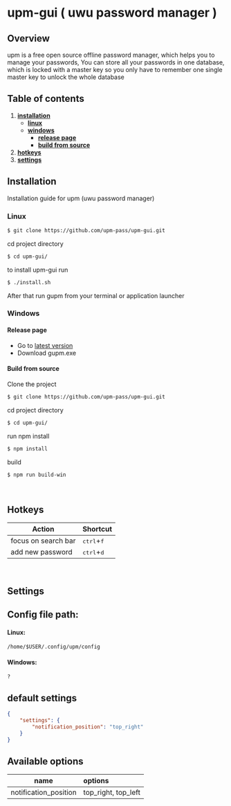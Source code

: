 # upm-gui ( uwu password manager )

## **Overview**
upm is a free open source offline password manager, 
which helps you to manage your passwords, 
You can store all your passwords in one database, 
which is locked with a master key 
so you only have to remember one single master key to unlock the whole database

## **Table of contents**
1. [**installation**](#Installation)
    * [**linux**](#linux)
    * [**windows**](#windows)
        * [**release page**](#Release-page)
        * [**build from source**](#Build-from-source)
2. [**hotkeys**](#hotkeys)
3. [**settings**](#settings)

## **Installation**
Installation guide for upm (uwu password manager)

### **Linux**

```bash
$ git clone https://github.com/upm-pass/upm-gui.git
```

cd project directory 
```bash 
$ cd upm-gui/
```

to install upm-gui run
```bash
$ ./install.sh
```
After that run gupm from your terminal or application launcher


### **Windows**

#### **Release page**

- Go to [latest version](https://github.com/upm-pass/upm-gui/releases/tag/v1.0.0)
- Download gupm.exe

#### **Build from source**
Clone the project
```bash
$ git clone https://github.com/upm-pass/upm-gui.git
```

cd project directory
```bash
$ cd upm-gui/
```

run npm install
```bash
$ npm install
```

build 
```bash
$ npm run build-win
```

<br>

## **Hotkeys**

| Action                                      |   Shortcut
| --------------------------------------------|:-----------------------------
| focus on search bar                         | <kbd>ctrl</kbd>+<kbd>f</kbd>
| add new password                            | <kbd>ctrl</kbd>+<kbd>d</kbd>


<br>

## **Settings**

## Config file path:
#### **Linux**:
    /home/$USER/.config/upm/config

#### **Windows**:
    ?

## **default settings**
```json
{
    "settings": {
        "notification_position": "top_right"
    }
}
```
## **Available options**
| name                  | options
| ----------------------|:------------------
| notification_position | top_right, top_left

